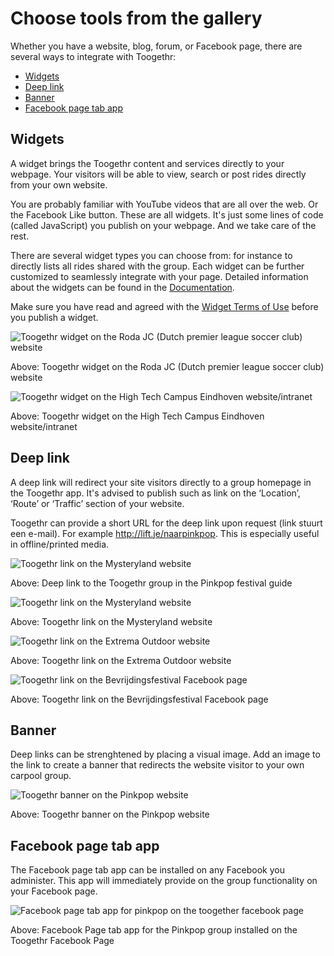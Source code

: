 Choose tools from the gallery
=============================

Whether you have a website, blog, forum, or Facebook page, there are several ways to integrate with Toogethr:

* [Widgets](#widgets)
* [Deep link](#deep-link)
* [Banner](#banner)
* [Facebook page tab app](#facebook-page-tab-app)
 
## Widgets
A widget brings the Toogethr content and services directly to your webpage. Your visitors will be able to view, search or post rides directly from your own website.

You are probably familiar with YouTube videos that are all over the web. Or the Facebook Like button. These are all widgets. It's just some lines of code (called JavaScript) you publish on your webpage. And we take care of the rest.

There are several widget types you can choose from: for instance to directly lists all rides shared with the group. Each widget can be further customized to seamlessly integrate with your page. Detailed information about the widgets can be found in the [Documentation](documentation/documentation-overview/).

Make sure you have read and agreed with the [Widget Terms of Use](http://terms.toogethr.com/) before you publish a widget. 

![Toogethr widget on the Roda JC (Dutch premier league soccer club) website](/static/img/Widget%20Roda%20JC.png)

Above: Toogethr widget on the Roda JC (Dutch premier league soccer club) website

![Toogethr widget on the High Tech Campus Eindhoven website/intranet](../static/img/High%20Tech%20Campus%20Eindhoven%20Toogethr.png)


Above: Toogethr widget on the High Tech Campus Eindhoven website/intranet

 

## Deep link
A deep link will redirect your site visitors directly to a group homepage in the Toogethr app. It's advised to publish such as link on the ‘Location’, ‘Route’ or ‘Traffic’ section of your website.  

Toogethr can provide a short URL for the deep link upon request (link stuurt een e-mail). For example http://lift.je/naarpinkpop. This is especially useful in offline/printed media.

![Toogethr link on the Mysteryland website](../static/img/pinkpop.jpg)

Above: Deep link to the Toogethr group in the Pinkpop festival guide

![Toogethr link on the Mysteryland website](../static/img/Mysteryland.png)

Above: Toogethr link on the Mysteryland website

![Toogethr link on the Extrema Outdoor website](../static/img/Website%20Extrema.png)

Above: Toogethr link on the Extrema Outdoor website

![Toogethr link on the Bevrijdingsfestival Facebook page](../static/img/Facebook%20post%20BVF%20Gron.png)

Above: Toogethr link on the Bevrijdingsfestival Facebook page

## Banner
Deep links can be strenghtened by placing a visual image. Add an image to the link to create a banner that redirects the website visitor to your own carpool group.

![Toogethr banner on the Pinkpop website](../static/img/Pinkpop%20website_1.png)

Above: Toogethr banner on the Pinkpop website

## Facebook page tab app
The Facebook page tab app can be installed on any Facebook you administer. This app will immediately provide on the group functionality on your Facebook page.

![Facebook page tab app for pinkpop on the toogether facebook page](../static/img/Toogethr%20Facebook%20Page%20tab%20app%20for%20Pinkpop.png)

Above: Facebook Page tab app for the Pinkpop group installed on the Toogethr Facebook Page
